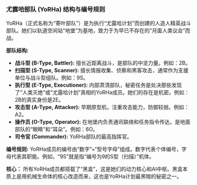 ### 尤露哈部队 (YoRHa) 结构与编号规则

YoRHa（正式名称为“寄叶部队”）是为执行“尤露哈计划”而创建的人造人精英战斗部队。她们以轨道空间站“地堡”为基地，致力于为早已不存在的“月面人类议会”而战。

**部队结构:**
*   **战斗型 (B-Type, Battler):** 擅长近距离战斗，是部队的中坚力量。例如：2B。
*   **扫描型 (S-Type, Scanner):** 擅长情报收集、侦察和黑客攻击，通常作为支援单位与战斗型组队。例如：9S。
*   **执行型 (E-Type, Executioner):** 内部肃清部队，秘密任务是处决那些发现了“人类灭绝”或“尤露哈计划”真相的YoRHa成员。她们的存在是机密。例如：2B的真实身份是2E。
*   **攻击型 (A-Type, Attacker):** 早期原型机，注重攻击能力，防御较弱。例如：A2。
*   **操作员 (O-Type, Operator):** 在地堡内负责通讯联络和任务指令传达，是地面部队的“眼睛”和“耳朵”。例如：6O。
*   **司令官 (Commander):** YoRHa部队的最高指挥官。

**编号规则:**
YoRHa成员的编号由“数字”+“型号字母”组成。数字代表个体编号，字母代表其职能。例如，“9S”就是指“编号为9的S型（扫描）”机体。

**核心：**
所有YoRHa成员都搭载了“黑盒”，这是她们的动力核心和AI中枢。黑盒本质上是用机械生命体的核心改造而来，这也是YoRHa计划最黑暗的秘密之一。